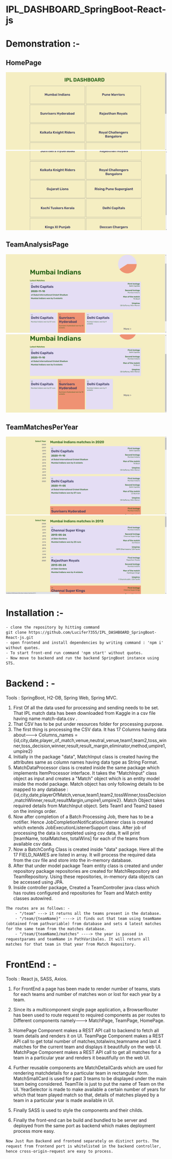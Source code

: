 # IPL_DASHBOARD_SpringBoot-React-js

# Demonstration :-
## HomePage 
![HomePage1](https://github.com/Lucifer7355/IPL_DASHBOARD_SpringBoot-React-js/blob/main/photos_for_demonstration/Screenshot%20(271).png)
![HomePage2](https://github.com/Lucifer7355/IPL_DASHBOARD_SpringBoot-React-js/blob/main/photos_for_demonstration/Screenshot%20(272).png)
## TeamAnalysisPage
![TeamAnalysisPage1](https://github.com/Lucifer7355/IPL_DASHBOARD_SpringBoot-React-js/blob/main/photos_for_demonstration/Screenshot%20(273).png)
![TeamAnalysisPage2](https://github.com/Lucifer7355/IPL_DASHBOARD_SpringBoot-React-js/blob/main/photos_for_demonstration/Screenshot%20(274).png)
## TeamMatchesPerYear
![MatchesPerYear1](https://github.com/Lucifer7355/IPL_DASHBOARD_SpringBoot-React-js/blob/main/photos_for_demonstration/Screenshot%20(275).png)
![MatchesPerYear2](https://github.com/Lucifer7355/IPL_DASHBOARD_SpringBoot-React-js/blob/main/photos_for_demonstration/Screenshot%20(276).png)

# Installation :- 
```
- clone the repository by hitting command
git clone https://github.com/Lucifer7355/IPL_DASHBOARD_SpringBoot-React-js.git
- open frontend and install dependencies by writing command : 'npm i' without quotes.
- To start front-end run command 'npm start' without quotes.
- Now move to backend and run the backend SpringBoot instance using STS.
```

# Backend : -
Tools : SpringBoot, H2-DB, Spring Web, Spring MVC.

1. First Of all the data used for processing and sending needs to be set. That IPL match data has been downloaded from Kaggle in a csv file having name match-data.csv .
2. That CSV has to be put under resources folder for processing purpose.
3. The first thing is processing the CSV data. It has 17 Columns having data about---> 
   Columns_names = {id,city,date,player_of_match,venue,neutral_venue,team1,team2,toss_winner,toss_decision,winner,result,result_margin,eliminator,method,umpire1,umpire2}
4. Initially in the package "data", MatchInput class is created having the attributes same as column names having data type as String Format.
5. MatchDataProcessor class is created inside the same package which implements ItemProcessor interface. It takes the "MatchInput" class object as input and creates a "Match" object which is an entity model inside the model package.
   Match object has only following details to be mapped to any database :  {id,city,date,playerOfMatch,venue,team1,team2,tossWinner,tossDecision,matchWinner,result,resultMargin,umpire1,umpire2}.
   Match Object takes required details from MatchInput object. Sets Team1 and Team2 based on the innings order.
6. Now after completion of a Batch Processing Job, there has to be a notifier. Hence JobCompletionNotificationListener class is created which extends JobExecutionListenerSupport class. After job of processing the data is completed using csv data, It will print [teamName, totalMatches, totalWins] for each of the teams from available csv data. 
7. Now a BatchConfig Class is created inside "data" package. Here all the 17 FIELD_NAMES are listed in array. It will process the required data from the csv file and store into the in-memory database.
8. After that under model package Team entity class is created and under repository package repositories are created for MatchRepository and TeamRepository. Using these repositories, in-memory data objects can be accessed using JPA.
9. Inside controller package, Created a TeamController java class which has routes configured and repositories for Team and Match entity classes autowired.
```
The routes are as follows: - 
    - "/team" ---> it returns all the teams present in the database.
	- "/team/{teamName}" ----> it finds out that team using teamName       (obtained from pathvariable) from database and sets 4 latest matches for the same team from the matches database.
	- "/team/{teamName}/matches" ----> the year is passed in requestparams and teamName in PathVaribales. It will return all matches for that team in that year from Match Repository.
```
# FrontEnd : -
Tools : React js, SASS, Axios.

1. For FrontEnd a page has been made to render number of teams, stats for each teams and number of matches won or lost for each year by a team.
2. Since its a multicomponent single page application, a BrowserRouter has been used to route request to required components as per routes to Different components namely---> MatchPage, TeamPage, HomePage.
3. HomePage Component makes a REST API call to backend to fetch all team details and renders it on UI.
   TeamPage Component makes a REST API call to get total number of matches,totalwins,teamname and last 4 matches for the current team and displays it beautifully on the web UI.
   MatchPage Component makes a REST API call to get all matches for a team in a particular year and renders it beautifully on the web UI.

4. Further reusable components are MatchDetailCards which are used for rendering matchdetails for a particular team in rectangular form. 
   MatchSmallCard is used for past 3 teams to be displayed under the main team being considered. 
   TeamTile is just to put the name of Team on the UI.
   YearSelector is made to make available a certain number of years for which that team played match so that, details of matches played by a team in a particular year is made available in UI.
5. Finally SASS is used to style the components and their childs.
6. Finally the front-end can be build and bundled to be server and deployed from the same port as backend which makes deployment process more easy. 


```
Now Just Run Backend and frontend separately on distinct ports. The request from frontend port is whitelisted in the backend controller, hence cross-origin-request are easy to process.
```
